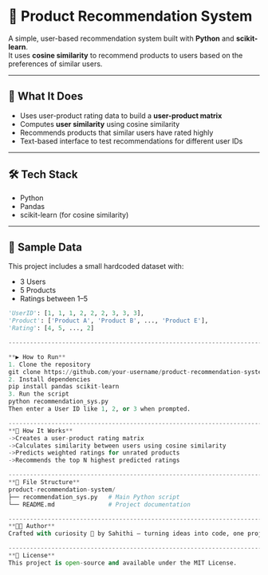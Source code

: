 # 🧠 Product Recommendation System

A simple, user-based recommendation system built with **Python** and **scikit-learn**.  
It uses **cosine similarity** to recommend products to users based on the preferences of similar users.

--------------------------------------------------------------------------------------------------------------------

## 📌 What It Does

- Uses user-product rating data to build a **user-product matrix**
- Computes **user similarity** using cosine similarity
- Recommends products that similar users have rated highly
- Text-based interface to test recommendations for different user IDs

------------------------------------------------------------------------------------------------------------------------

## 🛠️ Tech Stack

- Python
- Pandas
- scikit-learn (for cosine similarity)

------------------------------------------------------------------------------------------------------------

## 🧪 Sample Data
This project includes a small hardcoded dataset with:
- 3 Users
- 5 Products
- Ratings between 1–5
```python
'UserID': [1, 1, 1, 2, 2, 2, 3, 3, 3],
'Product': ['Product A', 'Product B', ..., 'Product E'],
'Rating': [4, 5, ..., 2]

--------------------------------------------------------------------------------------------------

**▶️ How to Run**
1. Clone the repository
git clone https://github.com/your-username/product-recommendation-system.git
2. Install dependencies
pip install pandas scikit-learn
3. Run the script
python recommendation_sys.py
Then enter a User ID like 1, 2, or 3 when prompted.

--------------------------------------------------------------------------------------------------
**🧠 How It Works**
->Creates a user-product rating matrix
->Calculates similarity between users using cosine similarity
->Predicts weighted ratings for unrated products
->Recommends the top N highest predicted ratings

--------------------------------------------------------------------------------------------------
**📁 File Structure**
product-recommendation-system/
├── recommendation_sys.py   # Main Python script
└── README.md               # Project documentation

----------------------------------------------------------------------------------------------------
**👩‍💻 Author**
Crafted with curiosity 🚀 by Sahithi — turning ideas into code, one project at a time.

-----------------------------------------------------------------------------------------------------
**📄 License**
This project is open-source and available under the MIT License.
